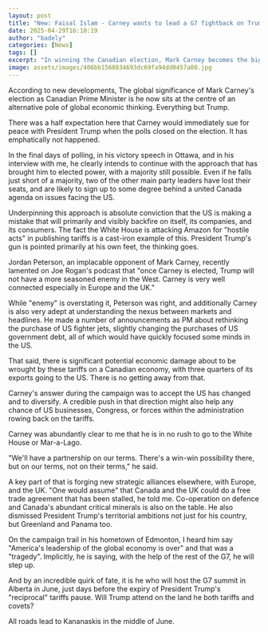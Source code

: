 ```yaml
---
layout: post
title: "New: Faisal Islam - Carney wants to lead a G7 fightback on Trump tariffs"
date: 2025-04-29T16:10:19
author: "badely"
categories: [News]
tags: []
excerpt: "In winning the Canadian election, Mark Carney becomes the biggest economic force against the US president."
image: assets/images/406bb1560834693dc69fa94dd0457a00.jpg
---
```


According to new developments, The global significance of Mark Carney's election as Canadian Prime Minister is he now sits at the centre of an alternative pole of global economic thinking. Everything but Trump.

There was a half expectation here that Carney would immediately sue for peace with President Trump when the polls closed on the election. It has emphatically not happened.

In the final days of polling, in his victory speech in Ottawa, and in his interview with me, he clearly intends to continue with the approach that has brought him to elected power, with a majority still possible. Even if he falls just short of a majority, two of the other main party leaders have lost their seats, and are likely to sign up to some degree behind a united Canada agenda on issues facing the US.

Underpinning this approach is absolute conviction that the US is making a mistake that will primarily and visibly backfire on itself, its companies, and its consumers. The fact the White House is attacking Amazon for "hostile acts" in publishing tariffs is a cast-iron example of this. President Trump's gun is pointed primarily at his own feet, the thinking goes.

Jordan Peterson, an implacable opponent of Mark Carney, recently lamented on Joe Rogan's podcast that "once Carney is elected, Trump will not have a more seasoned enemy in the West. Carney is very well connected especially in Europe and the UK." 

While "enemy" is overstating it, Peterson was right, and additionally Carney is also very adept at understanding the nexus between markets and headlines. He made a number of announcements as PM about rethinking the purchase of US fighter jets, slightly changing the purchases of US government debt, all of which would have quickly focused some minds in the US.

That said, there is significant potential economic damage about to be wrought by these tariffs on a Canadian economy, with three quarters of its exports going to the US. There is no getting away from that. 

Carney's answer during the campaign was to accept the US has changed and to diversify. A credible push in that direction might also help any chance of US businesses, Congress, or forces within the administration rowing back on the tariffs.

Carney was abundantly clear to me that he is in no rush to go to the White House or Mar-a-Lago. 

"We'll have a partnership on our terms. There's a win-win possibility there, but on our terms, not on their terms," he said.

A key part of that is forging new strategic alliances elsewhere, with Europe, and the UK. "One would assume" that Canada and the UK could do a free trade agreement that has been stalled, he told me. Co-operation on defence and Canada's abundant critical minerals is also on the table. He also dismissed President Trump's territorial ambitions not just for his country, but Greenland and Panama too.

On the campaign trail in his hometown of Edmonton, I heard him say "America's leadership of the global economy is over" and that was a "tragedy". Implicitly, he is saying, with the help of the rest of the G7, he will step up.

And by an incredible quirk of fate, it is he who will host the G7 summit in Alberta in June, just days before the expiry of President Trump's "reciprocal" tariffs pause. Will Trump attend on the land he both tariffs and covets?

All roads lead to Kananaskis in the middle of June.


